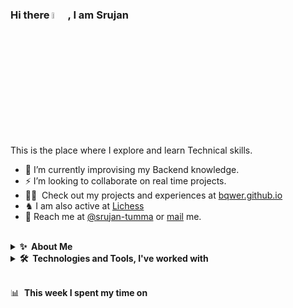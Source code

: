 
### Hi there <a href="https://www.gautamkrishnar.com/"><img src="https://media.giphy.com/media/hvRJCLFzcasrR4ia7z/giphy.gif" width="5%"></a>, I am Srujan
This is the place where I explore and learn Technical skills.

- 🌱 I’m currently improvising my Backend knowledge.
- ⚡ I’m looking to collaborate on real time projects.
- 👨‍💻 &nbsp;Check out my projects and experiences at [bqwer.github.io][website]
- ♞ I am also active at [Lichess][lichess]
- 💬&nbsp;Reach me at [@srujan-tumma][linkedin] or <a rel="me" href="mailto:tummasrujan@gmail.com">mail</a> me.

<br />

<details>
  <summary><b>✨&nbsp;&nbsp;About&nbsp;Me</b></summary>
  <br/>

I am currently working as a Technical Consultant with 1.5 years of experience in developing enterprise applications.

</details> 

<details>
  <summary><b>🛠️&nbsp;&nbsp;Technologies&nbsp;and&nbsp;Tools, I've worked with</b></summary>
  <br/>
  
[![My Skills](https://skillicons.dev/icons?i=java,python,mysql,django,spring,angular,azure,bootstrap,docker,git,heroku,html,javascript,nodejs,react,sqlite)](https://skillicons.dev)

</details> 
<br />


📊 &nbsp;**This week I spent my time on**

<!-- ![Wwakatime stats](https://github-readme-stats-taupe-two.vercel.app/api/wakatime?username=bqwerr&hide_title=true&hide_border=true&langs_count=5&bg_color=00000000&text_color=777) -->

<!--START_SECTION:waka-->
<!--END_SECTION:waka-->

[website]: https://bqwerr.github.io
[linkedin]: https://linkedin.com/in/srujan-tumma
[hitachi]: https://www.hitachivantara.com/
[lichess]: https://lichess.org/@/LazY_KnIghT
